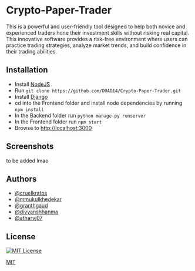 
# Crypto-Paper-Trader

This is a powerful and user-friendly tool designed to help both novice and experienced traders hone their investment skills without risking real capital. This innovative software provides a risk-free environment where users can practice trading strategies, analyze market trends, and build confidence in their trading abilities.


## Installation
* Install [NodeJS](https://nodejs.org/en/download)
* Run `git clone https://github.com/OOAD14/Crypto-Paper-Trader.git`
* Install [Django](https://docs.djangoproject.com/en/4.2/topics/install/)
* cd into the Frontend folder and install node dependencies by running `npm install`
* In the Backend folder run `python manage.py runserver`
* In the Frontend folder run `npm start`
* Browse to [http://localhost:3000](http://localhost:3000)
## Screenshots
to be added lmao
## Authors

- [@cruelkratos](https://www.github.com/cruelkratos)
- [@mmukulkhedekar](https://www.github.com/mmukulkhedekar)
- [@granthgaud](https://www.github.com/granthgaud)
- [@divyanshhanma](https://www.github.com/divyanshhanma)
- [@atharvj07](https://www.github.com/atharvj07)

## License


[![MIT License](https://img.shields.io/badge/License-MIT-green.svg)](https://choosealicense.com/licenses/mit/)


[MIT](https://choosealicense.com/licenses/mit/)
